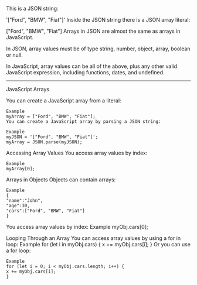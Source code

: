 This is a JSON string:

'["Ford", "BMW", "Fiat"]'
Inside the JSON string there is a JSON array literal:

["Ford", "BMW", "Fiat"]
Arrays in JSON are almost the same as arrays in JavaScript.

In JSON, array values must be of type string, number, object, array, boolean or null.

In JavaScript, array values can be all of the above, plus any other valid JavaScript expression, including functions, dates, and undefined.


----
JavaScript Arrays

You can create a JavaScript array from a literal:

    Example
    myArray = ["Ford", "BMW", "Fiat"];
    You can create a JavaScript array by parsing a JSON string:

    Example
    myJSON = '["Ford", "BMW", "Fiat"]';
    myArray = JSON.parse(myJSON);


Accessing Array Values
You access array values by index:

    Example
    myArray[0];


Arrays in Objects
 Objects can contain arrays:

    Example
    {
    "name":"John",
    "age":30,
    "cars":["Ford", "BMW", "Fiat"]
    }

You access array values by index:
    Example
    myObj.cars[0];


Looping Through an Array
You can access array values by using a for in loop:
    Example
    for (let i in myObj.cars) {
    x += myObj.cars[i];
    }
    Or you can use a for loop:

    Example
    for (let i = 0; i < myObj.cars.length; i++) {
    x += myObj.cars[i];
    }
